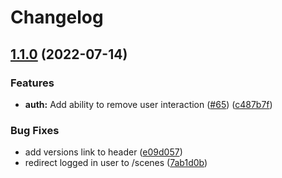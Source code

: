 # Changelog

## [1.1.0](https://github.com/conix-center/arena-account/compare/v1.0.1...v1.1.0) (2022-07-14)


### Features

* **auth:** Add ability to remove user interaction ([#65](https://github.com/conix-center/arena-account/issues/65)) ([c487b7f](https://github.com/conix-center/arena-account/commit/c487b7fb0c2b3359c07314652499060eabdbfa5b))


### Bug Fixes

* add versions link to header ([e09d057](https://github.com/conix-center/arena-account/commit/e09d05793139e7ee3308be0d972fe57aae5a8861))
* redirect logged in user to /scenes ([7ab1d0b](https://github.com/conix-center/arena-account/commit/7ab1d0bd62fb717629fdacd365a6c3a33868d392))
